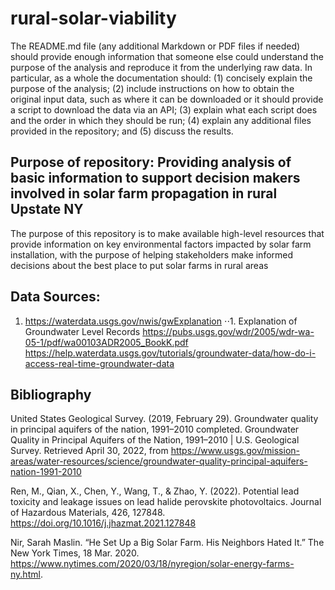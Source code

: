 # rural-solar-viability

The README.md file (any additional Markdown or PDF files if needed) should provide enough information that someone else could
understand the purpose of the analysis and reproduce it from the underlying raw data. In particular, as a whole the documentation should: 
(1)  concisely explain the purpose of the analysis; 
(2) include instructions on how to obtain the original input data, such as where it can be downloaded or it should provide a script to
 download the data via an API; 
(3) explain what each script does and the order in which they should be run; 
(4) explain any additional files provided in the repository; and 
(5) discuss the results.

## Purpose of repository: Providing analysis of basic information to support decision makers involved in solar farm propagation in rural Upstate NY

The purpose of this repository is to make available high-level resources that provide information on key environmental factors impacted by solar farm installation, 
with the purpose of helping stakeholders make informed decisions about the best place to put solar farms in rural areas

## Data Sources:

1. https://waterdata.usgs.gov/nwis/gwExplanation
⋅⋅1. Explanation of Groundwater Level Records https://pubs.usgs.gov/wdr/2005/wdr-wa-05-1/pdf/wa00103ADR2005_BookK.pdf
https://help.waterdata.usgs.gov/tutorials/groundwater-data/how-do-i-access-real-time-groundwater-data

## Bibliography

United States Geological Survey. (2019, February 29). Groundwater quality in principal aquifers of the nation, 1991–2010 completed. Groundwater Quality in Principal Aquifers of the Nation, 1991–2010 | U.S. Geological Survey. Retrieved April 30, 2022, from https://www.usgs.gov/mission-areas/water-resources/science/groundwater-quality-principal-aquifers-nation-1991-2010 

Ren, M., Qian, X., Chen, Y., Wang, T., &amp; Zhao, Y. (2022). Potential lead toxicity and leakage issues on lead halide perovskite photovoltaics. Journal of Hazardous Materials, 426, 127848. https://doi.org/10.1016/j.jhazmat.2021.127848 

Nir, Sarah Maslin. “He Set Up a Big Solar Farm. His Neighbors Hated It.” The New York Times, 18 Mar. 2020. https://www.nytimes.com/2020/03/18/nyregion/solar-energy-farms-ny.html. 
